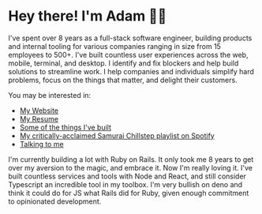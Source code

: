 # Hey there! I'm Adam 👋🏻


I've spent over 8 years as a full-stack software engineer, building products and internal tooling for various companies ranging in size from 15 employees to 500+.
I've built countless user experiences across the web, mobile, terminal, and desktop.
I identify and fix blockers and help build solutions to streamline work.
I help companies and individuals simplify hard problems, focus on the things that matter, and delight their customers.

You may be interested in:

- [My Website](https://adamtaylor.me)
- [My Resume](https://adamtaylor.me/skills)
- [Some of the things I've built](https://adamtaylor.me/projects)
- [My critically-acclaimed Samurai Chillstep playlist on Spotify](https://open.spotify.com/playlist/19bW5R0brM00Xjq9WuVMcJ?si=6589119024dc47a9)
- [Talking to me](https://adamtaylor.me/contact/)

I'm currently building a lot with Ruby on Rails. It only took me 8 years to get over my aversion to the magic, and embrace it. Now I'm really loving it.
I've built countless services and tools with Node and React, and still consider Typescript an incredible tool in my toolbox.
I'm very bullish on deno and think it could do for JS what Rails did for Ruby, given enough commitment to opinionated development.
